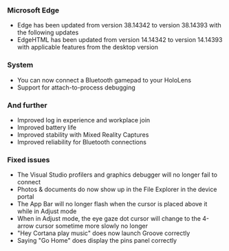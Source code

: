 ### Microsoft Edge
- Edge has been updated from version 38.14342 to version 38.14393 with the following updates
- EdgeHTML has been updated from version 14.14342 to version 14.14393 with applicable features from the desktop version

### System
- You can now connect a Bluetooth gamepad to your HoloLens
- Support for attach-to-process debugging

### And further
- Improved log in experience and workplace join
- Improved battery life
- Improved stability with Mixed Reality Captures
- Improved reliability for Bluetooth connections

### Fixed issues
- The Visual Studio profilers and graphics debugger will no longer fail to connect
- Photos & documents do now show up in the File Explorer in the device portal
- The App Bar will no longer flash when the cursor is placed above it while in Adjust mode
- When in Adjust mode, the eye gaze dot cursor will change to the 4-arrow cursor sometime more slowly no longer
- "Hey Cortana play music" does now launch Groove correctly
- Saying "Go Home" does display the pins panel correctly